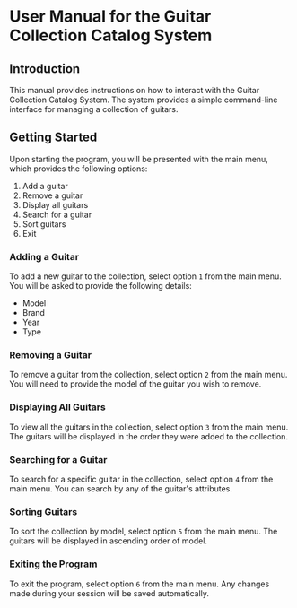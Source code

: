 # User Manual for the Guitar Collection Catalog System

## Introduction

This manual provides instructions on how to interact with the Guitar Collection Catalog System. The system provides a simple command-line interface for managing a collection of guitars.

## Getting Started

Upon starting the program, you will be presented with the main menu, which provides the following options:

1. Add a guitar
2. Remove a guitar
3. Display all guitars
4. Search for a guitar
5. Sort guitars
6. Exit

### Adding a Guitar

To add a new guitar to the collection, select option `1` from the main menu. You will be asked to provide the following details:

- Model
- Brand
- Year
- Type

### Removing a Guitar

To remove a guitar from the collection, select option `2` from the main menu. You will need to provide the model of the guitar you wish to remove.

### Displaying All Guitars

To view all the guitars in the collection, select option `3` from the main menu. The guitars will be displayed in the order they were added to the collection.

### Searching for a Guitar

To search for a specific guitar in the collection, select option `4` from the main menu. You can search by any of the guitar's attributes.

### Sorting Guitars

To sort the collection by model, select option `5` from the main menu. The guitars will be displayed in ascending order of model.

### Exiting the Program

To exit the program, select option `6` from the main menu. Any changes made during your session will be saved automatically.
